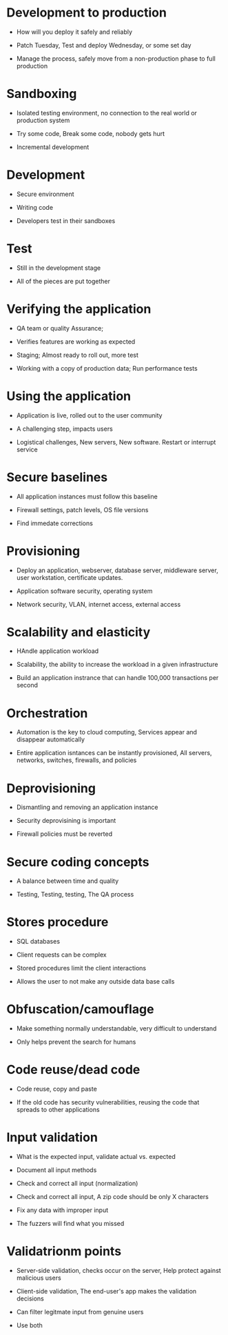 # Development to production
* How will you deploy it safely and reliably

* Patch Tuesday, Test and deploy Wednesday, or some set day

* Manage the process, safely move from a non-production phase to full production 

# Sandboxing
* Isolated testing environment, no connection to the real world or production system

* Try some code, Break some code, nobody gets hurt

* Incremental development 

# Development
* Secure environment 

* Writing code

* Developers test in their sandboxes

# Test
* Still in the development stage

* All of the pieces are put together 

# Verifying the application
* QA team or quality Assurance; 

* Verifies features are working as expected 

* Staging; Almost ready to roll out, more test

* Working with a copy of production data; Run performance tests

# Using the application
* Application is live, rolled out to the user community

* A challenging step, impacts users 

* Logistical challenges, New servers, New software. Restart or interrupt service 

# Secure baselines 
* All application instances must follow this baseline

* Firewall settings, patch levels, OS file versions

* Find immedate corrections 

# Provisioning 
* Deploy an application, webserver, database server, middleware server, user workstation, certificate updates.

* Application software security, operating system 

* Network security, VLAN, internet access, external access 

# Scalability and elasticity
* HAndle application workload

* Scalability, the ability to increase the workload in a given infrastructure 

* Build an application instrance that can handle 100,000 transactions per second

# Orchestration
* Automation is the key to cloud computing, Services appear and disappear automatically 

* Entire application isntances can be instantly provisioned, All servers, networks, switches, firewalls, and policies

# Deprovisioning 
* Dismantling and removing an application instance

* Security deprovisining is important 

* Firewall policies must be reverted

# Secure coding concepts
* A balance between time and quality

* Testing, Testing, testing, The QA process

# Stores procedure
* SQL databases

* Client requests can be complex

* Stored procedures limit the client interactions

* Allows the user to not make any outside data base calls

# Obfuscation/camouflage
* Make something normally understandable, very difficult to understand

* Only helps prevent the search for humans

# Code reuse/dead code
* Code reuse, copy and paste

* If the old code has security vulnerabilities, reusing the code that spreads to other applications

# Input validation
* What is the expected input, validate actual vs. expected

* Document all input methods

* Check and correct all input (normalization)

* Check and correct all input, A zip code should be only X characters

* Fix any data with improper input

* The fuzzers will find what you missed

# Validatrionm points
* Server-side validation, checks occur on the server, Help protect against malicious users

* Client-side validation, The end-user's app makes the validation decisions 

* Can filter legitmate input from genuine users 

* Use both 

































